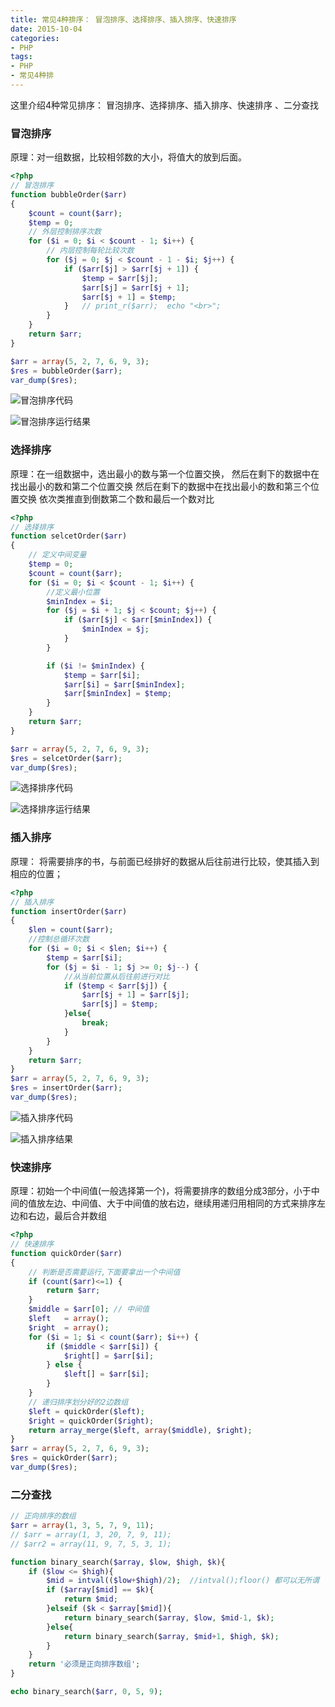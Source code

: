 ```yaml
---
title: 常见4种排序： 冒泡排序、选择排序、插入排序、快速排序
date: 2015-10-04
categories: 
- PHP
tags:
- PHP
- 常见4种排
---
```

这里介绍4种常见排序： 冒泡排序、选择排序、插入排序、快速排序 、二分查找

<!-- more -->

### 冒泡排序

原理：对一组数据，比较相邻数的大小，将值大的放到后面。

``` php
<?php
// 冒泡排序
function bubbleOrder($arr)
{
    $count = count($arr);
    $temp = 0;
    // 外层控制排序次数
    for ($i = 0; $i < $count - 1; $i++) {
        // 内层控制每轮比较次数
        for ($j = 0; $j < $count - 1 - $i; $j++) {
            if ($arr[$j] > $arr[$j + 1]) {
                $temp = $arr[$j];
                $arr[$j] = $arr[$j + 1];
                $arr[$j + 1] = $temp;
            }   // print_r($arr);  echo "<br>";
        }
    }
    return $arr;
}

$arr = array(5, 2, 7, 6, 9, 3);
$res = bubbleOrder($arr);
var_dump($res);
```

![冒泡排序代码](/img/interview/algorithm/sort/冒泡排序_01.png "冒泡排序代码")

![冒泡排序运行结果](/img/interview/algorithm/sort/冒泡排序_02.png "冒泡排序运行结果")

### 选择排序

原理：在一组数据中，选出最小的数与第一个位置交换，
​     然后在剩下的数据中在找出最小的数和第二个位置交换
​     然后在剩下的数据中在找出最小的数和第三个位置交换
​     依次类推直到倒数第二个数和最后一个数对比

```php
<?php
// 选择排序
function selcetOrder($arr)
{
    // 定义中间变量
    $temp = 0;
    $count = count($arr);
    for ($i = 0; $i < $count - 1; $i++) {
        //定义最小位置
        $minIndex = $i;
        for ($j = $i + 1; $j < $count; $j++) {
            if ($arr[$j] < $arr[$minIndex]) {
                $minIndex = $j;
            }
        }

        if ($i != $minIndex) {
            $temp = $arr[$i];
            $arr[$i] = $arr[$minIndex];
            $arr[$minIndex] = $temp;
        }
    }
    return $arr;
}

$arr = array(5, 2, 7, 6, 9, 3);
$res = selcetOrder($arr);
var_dump($res);
```

![选择排序代码](/img/interview/algorithm/sort/选择排序_01.png "选择排序代码")

![选择排序运行结果](/img/interview/algorithm/sort/选择排序_02.png "选择排序运行结果")

### 插入排序

原理： 将需要排序的书，与前面已经排好的数据从后往前进行比较，使其插入到相应的位置；

```php
<?php
// 插入排序
function insertOrder($arr)
{
    $len = count($arr);
    //控制总循环次数
    for ($i = 0; $i < $len; $i++) {
        $temp = $arr[$i];
        for ($j = $i - 1; $j >= 0; $j--) {
            //从当前位置从后往前进行对比
            if ($temp < $arr[$j]) {
                $arr[$j + 1] = $arr[$j];
                $arr[$j] = $temp;
            }else{
                break;
            }
        }
    }
    return $arr;
}
$arr = array(5, 2, 7, 6, 9, 3);
$res = insertOrder($arr);
var_dump($res);
```

![插入排序代码](/img/interview/algorithm/sort/插入排序_01.png "插入排序代码")

![插入排序结果](/img/interview/algorithm/sort/插入排序_02.png "插入排序运行结果")

### 快速排序

原理：初始一个中间值(一般选择第一个)，将需要排序的数组分成3部分，小于中间的值放左边、中间值、大于中间值的放右边，继续用递归用相同的方式来排序左边和右边，最后合并数组

```php
<?php
// 快速排序
function quickOrder($arr)
{
    // 判断是否需要运行,下面要拿出一个中间值
    if (count($arr)<=1) {
        return $arr;
    }
    $middle = $arr[0]; // 中间值
    $left   = array();
    $right  = array();
    for ($i = 1; $i < count($arr); $i++) {
        if ($middle < $arr[$i]) {
            $right[] = $arr[$i];
        } else {
            $left[] = $arr[$i];
        }
    }
    // 递归排序划分好的2边数组
    $left = quickOrder($left);
    $right = quickOrder($right);
    return array_merge($left, array($middle), $right);
}
$arr = array(5, 2, 7, 6, 9, 3);
$res = quickOrder($arr);
var_dump($res);
```

### 二分查找

```php
// 正向排序的数组
$arr = array(1, 3, 5, 7, 9, 11);
// $arr = array(1, 3, 20, 7, 9, 11);
// $arr2 = array(11, 9, 7, 5, 3, 1);

function binary_search($array, $low, $high, $k){
    if ($low <= $high){
        $mid = intval(($low+$high)/2);  //intval();floor() 都可以无所谓
        if ($array[$mid] == $k){
            return $mid;
        }elseif ($k < $array[$mid]){
            return binary_search($array, $low, $mid-1, $k);
        }else{
            return binary_search($array, $mid+1, $high, $k);
        }
    }
    return '必须是正向排序数组';
}

echo binary_search($arr, 0, 5, 9);
```

















